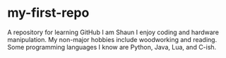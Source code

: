 # my-first-repo
A repository for learning GitHub
I am Shaun I enjoy coding and hardware manipulation. My non-major hobbies include woodworking and reading.
Some programming languages I know are Python, Java, Lua, and C-ish. 
